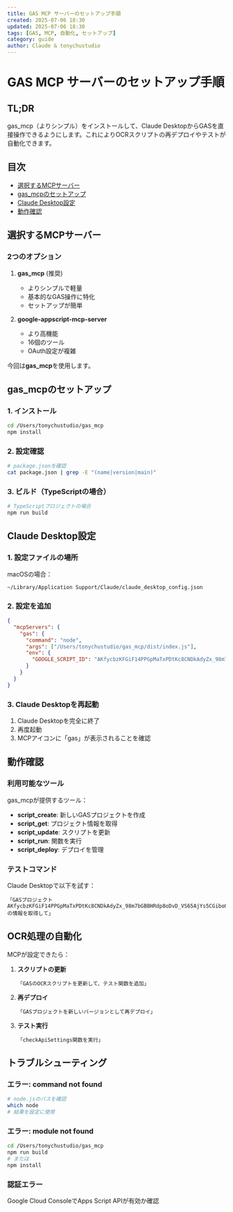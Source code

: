 ```yaml
---
title: GAS MCP サーバーのセットアップ手順
created: 2025-07-06 18:30
updated: 2025-07-06 18:30
tags: [GAS, MCP, 自動化, セットアップ]
category: guide
author: Claude & tonychustudio
---
```


# GAS MCP サーバーのセットアップ手順

## TL;DR

gas_mcp（よりシンプル）をインストールして、Claude DesktopからGASを直接操作できるようにします。これによりOCRスクリプトの再デプロイやテストが自動化できます。

## 目次

- [選択するMCPサーバー](#選択するmcpサーバー)
- [gas_mcpのセットアップ](#gas_mcpのセットアップ)
- [Claude Desktop設定](#claude-desktop設定)
- [動作確認](#動作確認)

## 選択するMCPサーバー

### 2つのオプション

1. **gas_mcp** (推奨)
   - よりシンプルで軽量
   - 基本的なGAS操作に特化
   - セットアップが簡単

2. **google-appscript-mcp-server**
   - より高機能
   - 16個のツール
   - OAuth設定が複雑

今回は**gas_mcp**を使用します。

## gas_mcpのセットアップ

### 1. インストール

```bash
cd /Users/tonychustudio/gas_mcp
npm install
```

### 2. 設定確認

```bash
# package.jsonを確認
cat package.json | grep -E "(name|version|main)"
```

### 3. ビルド（TypeScriptの場合）

```bash
# TypeScriptプロジェクトの場合
npm run build
```

## Claude Desktop設定

### 1. 設定ファイルの場所

macOSの場合：
```
~/Library/Application Support/Claude/claude_desktop_config.json
```

### 2. 設定を追加

```json
{
  "mcpServers": {
    "gas": {
      "command": "node",
      "args": ["/Users/tonychustudio/gas_mcp/dist/index.js"],
      "env": {
        "GOOGLE_SCRIPT_ID": "AKfycbzKFGiF14PPGpMaTxPDtKc8CNDkAdyZx_98m7bGBBHRdp8oDvD_VS65AjYs5CGiboQ"
      }
    }
  }
}
```

### 3. Claude Desktopを再起動

1. Claude Desktopを完全に終了
2. 再度起動
3. MCPアイコンに「gas」が表示されることを確認

## 動作確認

### 利用可能なツール

gas_mcpが提供するツール：
- **script_create**: 新しいGASプロジェクトを作成
- **script_get**: プロジェクト情報を取得
- **script_update**: スクリプトを更新
- **script_run**: 関数を実行
- **script_deploy**: デプロイを管理

### テストコマンド

Claude Desktopで以下を試す：

```
「GASプロジェクト AKfycbzKFGiF14PPGpMaTxPDtKc8CNDkAdyZx_98m7bGBBHRdp8oDvD_VS65AjYs5CGiboQ の情報を取得して」
```

## OCR処理の自動化

MCPが設定できたら：

1. **スクリプトの更新**
   ```
   「GASのOCRスクリプトを更新して、テスト関数を追加」
   ```

2. **再デプロイ**
   ```
   「GASプロジェクトを新しいバージョンとして再デプロイ」
   ```

3. **テスト実行**
   ```
   「checkApiSettings関数を実行」
   ```

## トラブルシューティング

### エラー: command not found

```bash
# node.jsのパスを確認
which node
# 結果を設定に使用
```

### エラー: module not found

```bash
cd /Users/tonychustudio/gas_mcp
npm run build
# または
npm install
```

### 認証エラー

Google Cloud ConsoleでApps Script APIが有効か確認
